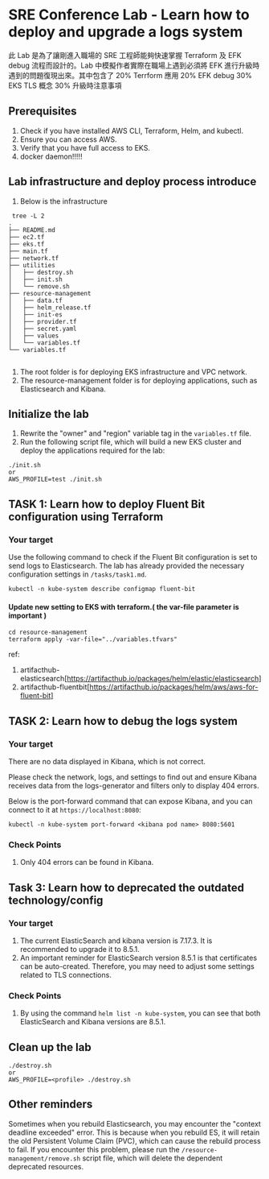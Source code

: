# SRE Conference Lab - Learn how to deploy and upgrade a logs system

此 Lab 是為了讓剛進入職場的 SRE 工程師能夠快速掌握 Terraform 及 EFK debug 流程而設計的。Lab 中模擬作者實際在職場上遇到必須將 EFK 進行升級時遇到的問題復現出來。其中包含了
20% Terrform 應用
20% EFK debug 
30% EKS TLS 概念
30% 升級時注意事項

## Prerequisites

1. Check if you have installed AWS CLI, Terraform, Helm, and kubectl.
2. Ensure you can access AWS.
3. Verify that you have full access to EKS.
4. docker daemon!!!!!

## Lab infrastructure and deploy process introduce
1. Below is the infrastructure
```
 tree -L 2
.
├── README.md
├── ec2.tf
├── eks.tf
├── main.tf
├── network.tf
├── utilities
│   ├── destroy.sh
│   ├── init.sh
│   └── remove.sh
├── resource-management
│   ├── data.tf
│   ├── helm_release.tf
│   ├── init-es
│   ├── provider.tf
│   ├── secret.yaml
│   ├── values
│   └── variables.tf
└── variables.tf


```
1. The root folder is for deploying EKS infrastructure and VPC network.
2. The resource-management folder is for deploying applications, such as Elasticsearch and Kibana.


## Initialize the lab

1. Rewrite the "owner" and "region" variable tag in the `variables.tf` file.
2. Run the following script file, which will build a new EKS cluster and deploy the applications required for the lab:

```
./init.sh
or
AWS_PROFILE=test ./init.sh
```


## TASK 1: Learn how to deploy Fluent Bit configuration using Terraform

### Your target

Use the following command to check if the Fluent Bit configuration is set to send logs to Elasticsearch. The lab has already provided the necessary configuration settings in `/tasks/task1.md`.

```
kubectl -n kube-system describe configmap fluent-bit
```

#### Update new setting to EKS with terraform.( the var-file parameter is important )
```
cd resource-management
terraform apply -var-file="../variables.tfvars"
```

ref: 
1. artifacthub-elasticsearch[https://artifacthub.io/packages/helm/elastic/elasticsearch]
2. artifacthub-fluentbit[https://artifacthub.io/packages/helm/aws/aws-for-fluent-bit]

## TASK 2: Learn how to debug the logs system

### Your target

There are no data displayed in Kibana, which is not correct. 

Please check the network, logs, and settings to find out and ensure Kibana receives data from the logs-generator and filters only to display 404 errors.

Below is the port-forward command that can expose Kibana, and you can connect to it at `https://localhost:8080`:

```
kubectl -n kube-system port-forward <kibana pod name> 8080:5601
```

### Check Points
1. Only 404 errors can be found in Kibana.

## Task 3: Learn how to deprecated the outdated technology/config

### Your target
1. The current ElasticSearch and kibana version is 7.17.3. It is recommended to upgrade it to 8.5.1.
2. An important reminder for ElasticSearch version 8.5.1 is that certificates can be auto-created. Therefore, you may need to adjust some settings related to TLS connections.

### Check Points
1. By using the command `helm list -n kube-system`, you can see that both ElasticSearch and Kibana versions are 8.5.1.

## Clean up the lab
```
./destroy.sh
or
AWS_PROFILE=<profile> ./destroy.sh
```

## Other reminders

Sometimes when you rebuild Elasticsearch, you may encounter the "context deadline exceeded" error. This is because when you rebuild ES, it will retain the old Persistent Volume Claim (PVC), which can cause the rebuild process to fail. If you encounter this problem, please run the `/resource-management/remove.sh` script file, which will delete the dependent deprecated resources.